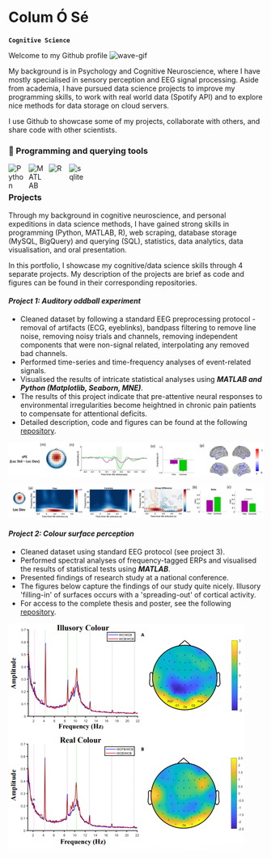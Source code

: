 # Colum Ó Sé

**`Cognitive Science`**

Welcome to my Github profile ![wave-gif](https://cdn.jsdelivr.net/gh/Readme-Workflows/Readme-Icons@main/icons/gifs/wave.gif)

My background is in Psychology and Cognitive Neuroscience, where I have mostly specialised in sensory perception and EEG signal processing. Aside from academia, I have pursued data science projects to improve my programming skills, to work with real world data (Spotify API) and to explore nice methods for data storage on cloud servers.

I use Github to showcase some of my projects, collaborate with others, and share code with other scientists.

### 🧰 Programming and querying tools

<img align="left" alt="Python" width="30px" style="padding-right:10px;" src="https://cdn.jsdelivr.net/gh/devicons/devicon/icons/python/python-plain.svg" />
<img align="left" alt="MATLAB" width="30px" style="padding-right:10px;" src="https://cdn.jsdelivr.net/gh/devicons/devicon/icons/matlab/matlab-original.svg" />
<img align="left" alt="R" width="30px" style="padding-right:10px;" src="https://cdn.jsdelivr.net/gh/devicons/devicon/icons/r/r-plain.svg" />
<img align="left" alt="sqlite" width="30px" style="padding-right:10px;" src="https://cdn.jsdelivr.net/gh/devicons/devicon/icons/sqlite/sqlite-original.svg" />
<br />

#

### Projects
Through my background in cognitive neuroscience, and personal expeditions in data science methods, I have gained strong skills in programming (Python, MATLAB, R), web scraping, database storage (MySQL, BigQuery) and querying (SQL), statistics, data analytics, data visualisation, and oral presentation.

In this portfolio, I showcase my cognitive/data science skills through 4 separate projects. My description of the projects are brief as code and figures can be found in their corresponding repositories.
#### *Project 1: Auditory oddball experiment*
* Cleaned dataset by following a standard EEG preprocessing protocol - removal of artifacts (ECG, eyeblinks), bandpass filtering to remove line noise, removing noisy trials and channels, removing independent components that were non-signal related, interpolating any removed bad channels.
* Performed time-series and time-frequency analyses of event-related signals.
* Visualised the results of intricate statistical analyses using ***MATLAB and Python (Matplotlib, Seaborn, MNE)***.
* The results of this project indicate that pre-attentive neural responses to environmental irregularities become heightned in chronic pain patients to compensate for attentional deficits.
* Detailed description, code and figures can be found at the following [repository](https://github.com/columose/Chronic-Pain-Project.git).

![figure](https://github.com/columose/columose/blob/8ad6cd6b904a5fcb0a8c0192ecebb4ee1c83f5e4/Github%20figures/Oddball%20time-domain.png)

![figure](https://github.com/columose/columose/blob/aa0001208ff6838ab751deaa0b7fb6cf3548dee2/Github%20figures/Oddball%20time-freq.png)

#### *Project 2: Colour surface perception*
* Cleaned dataset using standard EEG protocol (see project 3).
* Performed spectral analyses of frequency-tagged ERPs and visualised the results of statistical tests using ***MATLAB***.
* Presented findings of research study at a national conference.
* The figures below capture the findings of our study quite nicely. Illusory 'filling-in' of surfaces occurs with a 'spreading-out' of cortical activity. 
* For access to the complete thesis and poster, see the following [repository](https://github.com/columose/Colour-Perception.git). 

![figure](https://github.com/columose/columose/blob/bd11dc061999938ed605dfc0232e398c65ec407b/Github%20figures/Colour%20perception.png)






















